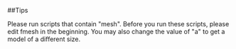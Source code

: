 ##Tips

Please run scripts that contain "mesh". 
Before you run these scripts, please edit fmesh in the beginning. 
You may also change the value of "a" to get a model of a different size. 
